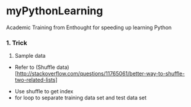 myPythonLearning
================

Academic Training from Enthought for speeding up learning Python

### 1. Trick 
1. Sample data
  * Refer to (Shuffle data)[http://stackoverflow.com/questions/11765061/better-way-to-shuffle-two-related-lists]
   - Use shuffle to get index
   - for loop to separate training data set and test data set

